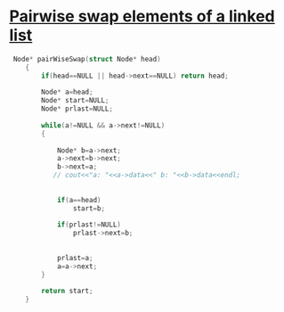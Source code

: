 <h1><a href="https://practice.geeksforgeeks.org/problems/pairwise-swap-elements-of-a-linked-list-by-swapping-data/1">Pairwise swap elements of a linked list</a></h1>

```cpp
 Node* pairWiseSwap(struct Node* head) 
    {
        if(head==NULL || head->next==NULL) return head;
        
        Node* a=head;
        Node* start=NULL;
        Node* prlast=NULL;
        
        while(a!=NULL && a->next!=NULL)
        {
        
            Node* b=a->next;
            a->next=b->next;
            b->next=a;
           // cout<<"a: "<<a->data<<" b: "<<b->data<<endl;
            
            
            if(a==head) 
                start=b;
                
            if(prlast!=NULL)
                prlast->next=b;
            
           
            prlast=a;
            a=a->next;
        }
        
        return start;
    }
```